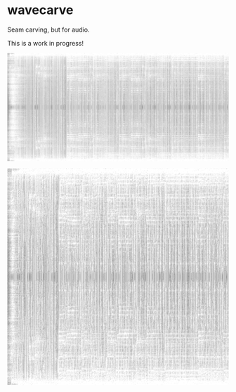 # wavecarve

Seam carving, but for audio.

This is a work in progress!

![spectrogram](img/spectrogram.png)

![carved](img/carved.png)
